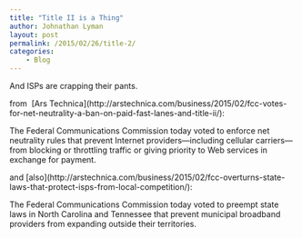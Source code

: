 ```yaml
---
title: "Title II is a Thing"
author: Johnathan Lyman
layout: post
permalink: /2015/02/26/title-2/
categories:
    - Blog
---
```


And ISPs are crapping their pants.

<script src="http://condenast.demdex.net/event?d_nsid=0&amp;d_ld=_ts%3D1424974380447&amp;c_viewability=1&amp;d_rtbd=json&amp;d_jsonv=1&amp;d_dst=1&amp;d_cts=1&amp;d_cb=demdexRequestCallback1424974380447" type="text/javascript"></script>from&nbsp; [Ars Technica](http://arstechnica.com/business/2015/02/fcc-votes-for-net-neutrality-a-ban-on-paid-fast-lanes-and-title-ii/):

The Federal Communications Commission today voted to enforce net neutrality rules that prevent Internet providers—including cellular carriers—from blocking or throttling traffic or giving priority to Web services in exchange for payment.

<head>
<meta http-equiv="Content-Type" content="text/html; charset=UTF-8">
<script src="http://condenast.demdex.net/event?d_nsid=0&amp;d_ld=_ts%3D1424974393578&amp;c_moatA=1&amp;d_rtbd=json&amp;d_jsonv=1&amp;d_dst=1&amp;d_cts=1&amp;d_cb=demdexRequestCallback1424974393578" type="text/javascript"></script>
</head><script src="http://condenast.demdex.net/event?d_nsid=0&amp;d_ld=_ts%3D1424974393605&amp;c_viewability=1&amp;d_rtbd=json&amp;d_jsonv=1&amp;d_dst=1&amp;d_cts=1&amp;d_cb=demdexRequestCallback1424974393605" type="text/javascript"></script>and [also](http://arstechnica.com/business/2015/02/fcc-overturns-state-laws-that-protect-isps-from-local-competition/):

The Federal Communications Commission today voted to preempt state laws in North Carolina and Tennessee that prevent municipal broadband providers from expanding outside their territories.


